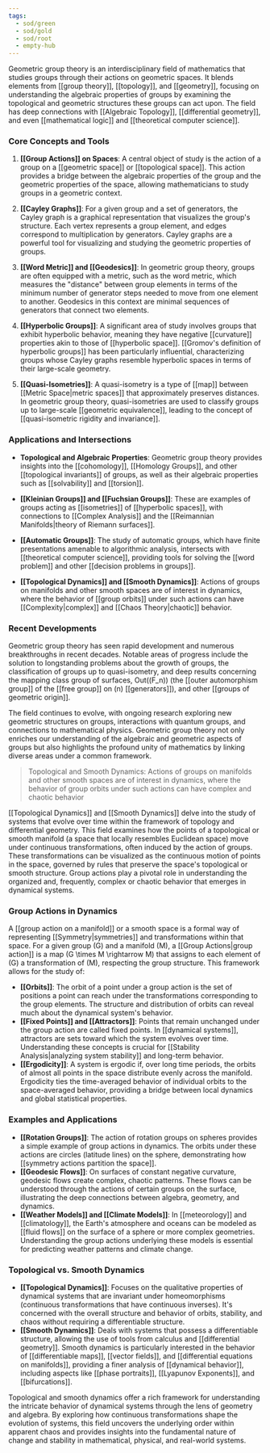 ```yaml
---
tags:
  - sod/green
  - sod/gold
  - sod/root
  - empty-hub
---
```


Geometric group theory is an interdisciplinary field of mathematics that studies groups through their actions on geometric spaces. It blends elements from [[group theory]], [[topology]], and [[geometry]], focusing on understanding the algebraic properties of groups by examining the topological and geometric structures these groups can act upon. The field has deep connections with [[Algebraic Topology]], [[differential geometry]], and even [[mathematical logic]] and [[theoretical computer science]].

### Core Concepts and Tools

1. **[[Group Actions]] on Spaces**: A central object of study is the action of a group on a [[geometric space]] or [[topological space]]. This action provides a bridge between the algebraic properties of the group and the geometric properties of the space, allowing mathematicians to study groups in a geometric context.

2. **[[Cayley Graphs]]**: For a given group and a set of generators, the Cayley graph is a graphical representation that visualizes the group's structure. Each vertex represents a group element, and edges correspond to multiplication by generators. Cayley graphs are a powerful tool for visualizing and studying the geometric properties of groups.

3. **[[Word Metric]] and [[Geodesics]]**: In geometric group theory, groups are often equipped with a metric, such as the word metric, which measures the "distance" between group elements in terms of the minimum number of generator steps needed to move from one element to another. Geodesics in this context are minimal sequences of generators that connect two elements.

4. **[[Hyperbolic Groups]]**: A significant area of study involves groups that exhibit hyperbolic behavior, meaning they have negative [[curvature]] properties akin to those of [[hyperbolic space]]. [[Gromov's definition of hyperbolic groups]] has been particularly influential, characterizing groups whose Cayley graphs resemble hyperbolic spaces in terms of their large-scale geometry.

5. **[[Quasi-Isometries]]**: A quasi-isometry is a type of [[map]] between [[Metric Space|metric spaces]] that approximately preserves distances. In geometric group theory, quasi-isometries are used to classify groups up to large-scale [[geometric equivalence]], leading to the concept of [[quasi-isometric rigidity and invariance]].

### Applications and Intersections

- **Topological and Algebraic Properties**: Geometric group theory provides insights into the [[cohomology]], [[Homology Groups]], and other [[topological invariants]] of groups, as well as their algebraic properties such as [[solvability]] and [[torsion]].

- **[[Kleinian Groups]] and [[Fuchsian Groups]]**: These are examples of groups acting as [[isometries]] of [[hyperbolic spaces]], with connections to [[Complex Analysis]] and the [[Reimannian Manifolds|theory of Riemann surfaces]].

- **[[Automatic Groups]]**: The study of automatic groups, which have finite presentations amenable to algorithmic analysis, intersects with [[theoretical computer science]], providing tools for solving the [[word problem]] and other [[decision problems in groups]].

- **[[Topological Dynamics]] and [[Smooth Dynamics]]**: Actions of groups on manifolds and other smooth spaces are of interest in dynamics, where the behavior of [[group orbits]] under such actions can have [[Complexity|complex]] and [[Chaos Theory|chaotic]] behavior.

### Recent Developments

Geometric group theory has seen rapid development and numerous breakthroughs in recent decades. Notable areas of progress include the solution to longstanding problems about the growth of groups, the classification of groups up to quasi-isometry, and deep results concerning the mapping class group of surfaces, Out(\(F_n\)) (the [[outer automorphism group]] of the [[free group]] on \(n\) [[generators]]), and other [[groups of geometric origin]].

The field continues to evolve, with ongoing research exploring new geometric structures on groups, interactions with quantum groups, and connections to mathematical physics. Geometric group theory not only enriches our understanding of the algebraic and geometric aspects of groups but also highlights the profound unity of mathematics by linking diverse areas under a common framework.

>Topological and Smooth Dynamics: Actions of groups on manifolds and other smooth spaces are of interest in dynamics, where the behavior of group orbits under such actions can have complex and chaotic behavior

[[Topological Dynamics]] and [[Smooth Dynamics]] delve into the study of systems that evolve over time within the framework of topology and differential geometry. This field examines how the points of a topological or smooth manifold (a space that locally resembles Euclidean space) move under continuous transformations, often induced by the action of groups. These transformations can be visualized as the continuous motion of points in the space, governed by rules that preserve the space's topological or smooth structure. Group actions play a pivotal role in understanding the organized and, frequently, complex or chaotic behavior that emerges in dynamical systems.

### Group Actions in Dynamics

A [[group action on a manifold]] or a smooth space is a formal way of representing [[Symmetry|symmetries]] and transformations within that space. For a given group \(G\) and a manifold \(M\), a [[Group Actions|group action]] is a map \(G \times M \rightarrow M\) that assigns to each element of \(G\) a transformation of \(M\), respecting the group structure. This framework allows for the study of:

- **[[Orbits]]**: The orbit of a point under a group action is the set of positions a point can reach under the transformations corresponding to the group elements. The structure and distribution of orbits can reveal much about the dynamical system's behavior.
- **[[Fixed Points]] and [[Attractors]]**: Points that remain unchanged under the group action are called fixed points. In [[dynamical systems]], attractors are sets toward which the system evolves over time. Understanding these concepts is crucial for [[Stability Analysis|analyzing system stability]] and long-term behavior.
- **[[Ergodicity]]**: A system is ergodic if, over long time periods, the orbits of almost all points in the space distribute evenly across the manifold. Ergodicity ties the time-averaged behavior of individual orbits to the space-averaged behavior, providing a bridge between local dynamics and global statistical properties.

### Examples and Applications

- **[[Rotation Groups]]**: The action of rotation groups on spheres provides a simple example of group actions in dynamics. The orbits under these actions are circles (latitude lines) on the sphere, demonstrating how [[symmetry actions partition the space]].
- **[[Geodesic Flows]]**: On surfaces of constant negative curvature, geodesic flows create complex, chaotic patterns. These flows can be understood through the actions of certain groups on the surface, illustrating the deep connections between algebra, geometry, and dynamics.
- **[[Weather Models]] and [[Climate Models]]**: In [[meteorology]] and [[climatology]], the Earth's atmosphere and oceans can be modeled as [[fluid flows]] on the surface of a sphere or more complex geometries. Understanding the group actions underlying these models is essential for predicting weather patterns and climate change.

### Topological vs. Smooth Dynamics

- **[[Topological Dynamics]]**: Focuses on the qualitative properties of dynamical systems that are invariant under homeomorphisms (continuous transformations that have continuous inverses). It's concerned with the overall structure and behavior of orbits, stability, and chaos without requiring a differentiable structure.
- **[[Smooth Dynamics]]**: Deals with systems that possess a differentiable structure, allowing the use of tools from calculus and [[differential geometry]]. Smooth dynamics is particularly interested in the behavior of [[differentiable maps]], [[vector fields]], and [[differential equations on manifolds]], providing a finer analysis of [[dynamical behavior]], including aspects like [[phase portraits]], [[Lyapunov Exponents]], and [[bifurcations]].

Topological and smooth dynamics offer a rich framework for understanding the intricate behavior of dynamical systems through the lens of geometry and algebra. By exploring how continuous transformations shape the evolution of systems, this field uncovers the underlying order within apparent chaos and provides insights into the fundamental nature of change and stability in mathematical, physical, and real-world systems.